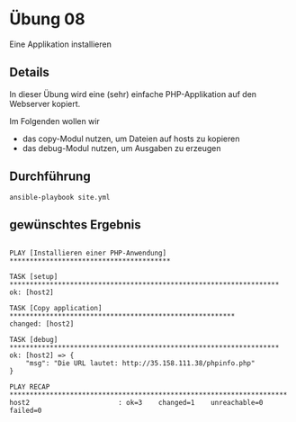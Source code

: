 # Übung 08

Eine Applikation installieren

## Details

In dieser Übung wird eine (sehr) einfache PHP-Applikation auf den Webserver kopiert.

Im Folgenden wollen wir

* das copy-Modul nutzen, um Dateien auf hosts zu kopieren
* das debug-Modul nutzen, um Ausgaben zu erzeugen

## Durchführung

```
ansible-playbook site.yml
```

## gewünschtes Ergebnis

```

PLAY [Installieren einer PHP-Anwendung] ****************************************

TASK [setup] *******************************************************************
ok: [host2]

TASK [Copy application] ********************************************************
changed: [host2]

TASK [debug] *******************************************************************
ok: [host2] => {
    "msg": "Die URL lautet: http://35.158.111.38/phpinfo.php"
}

PLAY RECAP *********************************************************************
host2                      : ok=3    changed=1    unreachable=0    failed=0   

```
